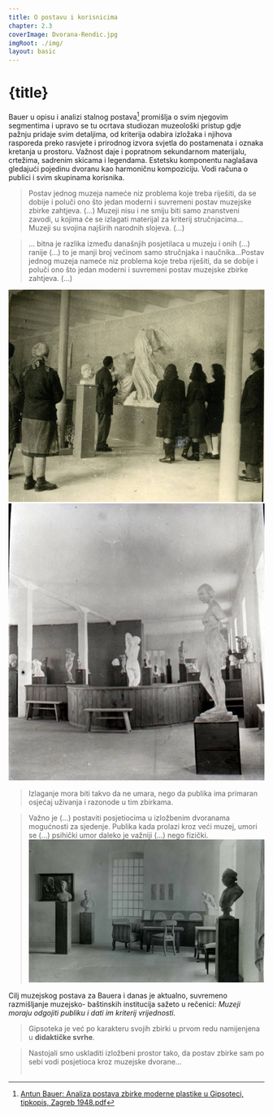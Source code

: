 ```yaml
---
title: O postavu i korisnicima
chapter: 2.3
coverImage: Dvorana-Rendic.jpg
imgRoot: ./img/
layout: basic
---
```


# {title}

Bauer u opisu i analizi stalnog postava[^1] promišlja o svim njegovim segmentima i upravo se tu ocrtava studiozan muzeološki pristup gdje pažnju pridaje svim detaljima, od kriterija odabira izložaka i njihova rasporeda preko rasvjete i prirodnog izvora svjetla do postamenata i oznaka kretanja u prostoru. Važnost daje i popratnom sekundarnom materijalu, crtežima, sadrenim skicama i legendama. Estetsku komponentu naglašava gledajući pojedinu dvoranu kao harmoničnu kompoziciju. Vodi računa o publici i svim skupinama korisnika. 

> Postav jednog muzeja nameće niz problema koje treba riješiti, da se dobije i poluči ono što jedan moderni i suvremeni postav muzejske zbirke zahtjeva. (…) Muzeji nisu i ne smiju biti samo znanstveni zavodi, u kojima će se izlagati materijal za kriterij stručnjacima... Muzeji su svojina najširih narodnih slojeva. (…) 

> ... bitna je razlika između današnjih posjetilaca u muzeju i onih (...) ranije (…) to je manji broj većinom samo stručnjaka i naučnika…Postav jednog muzeja nameće niz problema koje treba riješiti, da se dobije i poluči ono što jedan moderni i suvremeni postav muzejske zbirke zahtjeva. (…) 

![Razgledavanje antičke zbirke u Gipsoteci, Fototeka Gliptoteke HAZU, F-243](./img/F-243-1.jpg 'Razgledavanje antičke zbirke')
![Antičke zbirka u Gipsoteci, Fototeka Gliptoteke HAZU, G/J-112](./img/G-J-112-1.jpg 'Antička zbirka u Gipsoteci')

> Izlaganje mora biti takvo da ne umara, nego da publika ima primaran osjećaj uživanja i razonode u tim zbirkama.

> Važno je (...) postaviti posjetiocima u izložbenim dvoranama mogućnosti za sjedenje. Publika kada prolazi kroz veći muzej, umori se (…) psihički umor daleko je važniji (…) nego fizički.
![Stalni postav Dvorana Rendić – Valdec s mjestom za odmor i studij, Fototeka Gliptoteke HAZU](./img/Dvorana-Rendic.jpg 'Stalni postav Dvorana Rendić – Valdec')

Cilj muzejskog postava za Bauera i danas je aktualno, suvremeno razmišljanje muzejsko- baštinskih institucija sažeto u rečenici: _Muzeji moraju odgojiti publiku i dati im kriterij vrijednosti._

> Gipsoteka je već po karakteru svojih zbirki u prvom redu namijenjena u **didaktičke svrhe**.

> Nastojali smo uskladiti izložbeni prostor tako, da postav zbirke sam po sebi vodi posjetioca kroz muzejske dvorane…
<br><br>


[^1]: <a rel="external" href="/downloads/Analiza-postava-moderne-plastike_Bauer.pdf" target="_blank">Antun Bauer: Analiza postava zbirke moderne plastike u Gipsoteci, tipkopis, Zagreb 1948.pdf</a>










